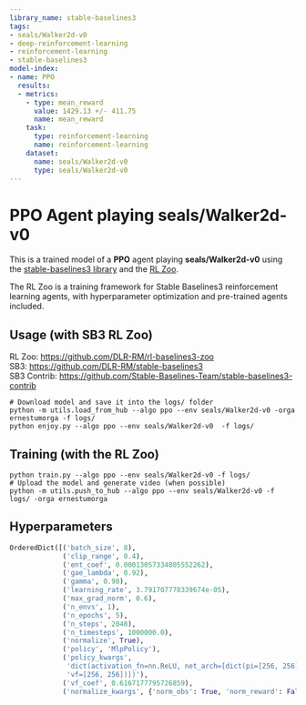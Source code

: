 ```yaml
---
library_name: stable-baselines3
tags:
- seals/Walker2d-v0
- deep-reinforcement-learning
- reinforcement-learning
- stable-baselines3
model-index:
- name: PPO
  results:
  - metrics:
    - type: mean_reward
      value: 1429.13 +/- 411.75
      name: mean_reward
    task:
      type: reinforcement-learning
      name: reinforcement-learning
    dataset:
      name: seals/Walker2d-v0
      type: seals/Walker2d-v0
---
```


# **PPO** Agent playing **seals/Walker2d-v0**
This is a trained model of a **PPO** agent playing **seals/Walker2d-v0**
using the [stable-baselines3 library](https://github.com/DLR-RM/stable-baselines3)
and the [RL Zoo](https://github.com/DLR-RM/rl-baselines3-zoo).

The RL Zoo is a training framework for Stable Baselines3
reinforcement learning agents,
with hyperparameter optimization and pre-trained agents included.

## Usage (with SB3 RL Zoo)

RL Zoo: https://github.com/DLR-RM/rl-baselines3-zoo<br/>
SB3: https://github.com/DLR-RM/stable-baselines3<br/>
SB3 Contrib: https://github.com/Stable-Baselines-Team/stable-baselines3-contrib

```
# Download model and save it into the logs/ folder
python -m utils.load_from_hub --algo ppo --env seals/Walker2d-v0 -orga ernestumorga -f logs/
python enjoy.py --algo ppo --env seals/Walker2d-v0  -f logs/
```

## Training (with the RL Zoo)
```
python train.py --algo ppo --env seals/Walker2d-v0 -f logs/
# Upload the model and generate video (when possible)
python -m utils.push_to_hub --algo ppo --env seals/Walker2d-v0 -f logs/ -orga ernestumorga
```

## Hyperparameters
```python
OrderedDict([('batch_size', 8),
             ('clip_range', 0.4),
             ('ent_coef', 0.00013057334805552262),
             ('gae_lambda', 0.92),
             ('gamma', 0.98),
             ('learning_rate', 3.791707778339674e-05),
             ('max_grad_norm', 0.6),
             ('n_envs', 1),
             ('n_epochs', 5),
             ('n_steps', 2048),
             ('n_timesteps', 1000000.0),
             ('normalize', True),
             ('policy', 'MlpPolicy'),
             ('policy_kwargs',
              'dict(activation_fn=nn.ReLU, net_arch=[dict(pi=[256, 256], '
              'vf=[256, 256])])'),
             ('vf_coef', 0.6167177795726859),
             ('normalize_kwargs', {'norm_obs': True, 'norm_reward': False})])
```
